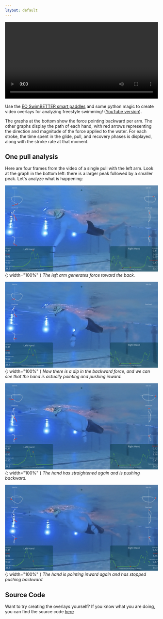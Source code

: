 ```yaml
---
layout: default
---
```


<video width="100%" controls>
    <source src="/video/FreeStyleTools-overlay-1.0.mp4" type="video/mp4">
</video>

Use the [EO SwimBETTER smart paddles](https://www.eolab.com/swimbetter) and some python magic to create video overlays for analyzing freestyle swimming! ([YouTube version](https://youtu.be/eUXJ5JU0cXE)).

The graphs at the bottom show the force pointing backward per arm. The other graphs display the path of each hand, with red arrows representing the direction and magnitude of the force applied to the water. For each stroke, the time spent in the glide, pull, and recovery phases is displayed, along with the stroke rate at that moment.

## One pull analysis

Here are four frames from the video of a single pull with the left arm. Look at the graph in the bottom left: there is a larger peak followed by a smaller peak. Let's analyze what is happening:

![](/images/left-1.jpg){: width="100%" }
*The left arm generates force toward the back.*


![](/images/left-2.jpg){: width="100%" }
*Now there is a dip in the backward force, and we can see that the hand is actually pointing and pushing inward.*

![](/images/left-3.jpg){: width="100%" }
*The hand has straightened again and is pushing backward.*

![](/images/left-4.jpg){: width="100%" }
*The hand is pointing inward again and has stopped pushing backward.*

## Source Code

Want to try creating the overlays yourself? If you know what you are doing, you can find the source code [here](https://github.com/freestyletools/swimbetter-plot)

